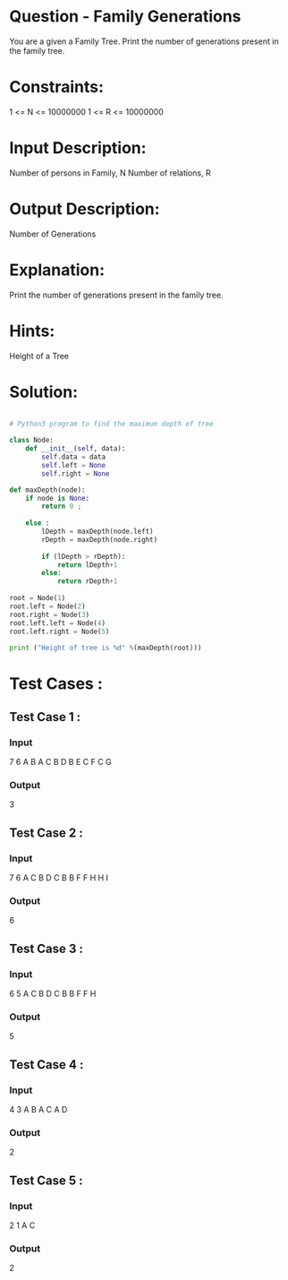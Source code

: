 # Question - Family Generations
You are a given a Family Tree. Print the number of generations present in the family tree.

# Constraints:
1 <= N <= 10000000
1 <= R <= 10000000

# Input Description:
Number of persons in Family, N
Number of relations, R

# Output Description:
Number of Generations

# Explanation:
Print the number of generations present in the family tree.

# Hints:
Height of a Tree

# Solution:

```python

# Python3 program to find the maximum depth of tree 
  
class Node: 
    def __init__(self, data): 
        self.data = data 
        self.left = None
        self.right = None

def maxDepth(node): 
    if node is None: 
        return 0 ;  
  
    else : 
        lDepth = maxDepth(node.left) 
        rDepth = maxDepth(node.right) 
  
        if (lDepth > rDepth): 
            return lDepth+1
        else: 
            return rDepth+1
  
root = Node(1) 
root.left = Node(2) 
root.right = Node(3) 
root.left.left = Node(4) 
root.left.right = Node(5) 
  
print ("Height of tree is %d" %(maxDepth(root))) 

```

# Test Cases :
## Test Case 1 :
### Input
7
6
A B
A C
B D
B E
C F
C G
### Output
3


## Test Case 2 :
### Input
7
6
A C
B D
C B
B F
F H
H I
### Output
6


## Test Case 3 :
### Input
6
5
A C
B D
C B
B F
F H
### Output
5

## Test Case 4 :
### Input
4
3
A B
A C
A D
### Output
2


## Test Case 5 :
### Input
2
1
A C
### Output
2
